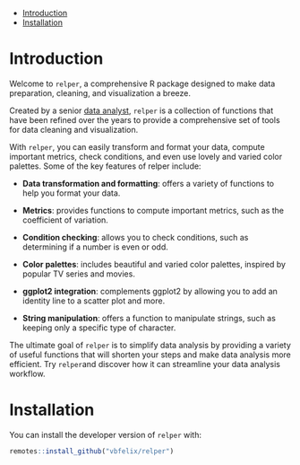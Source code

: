 
- <a href="#introduction" id="toc-introduction">Introduction</a>
- <a href="#installation" id="toc-installation">Installation</a>

<!-- README.md is generated from README.Rmd. Please edit that file -->

# Introduction

Welcome to `relper`, a comprehensive R package designed to make data
preparation, cleaning, and visualization a breeze.

Created by a senior [data
analyst](https://vbfelix.github.io/header-about.html), `relper` is a
collection of functions that have been refined over the years to provide
a comprehensive set of tools for data cleaning and visualization.

With `relper`, you can easily transform and format your data, compute
important metrics, check conditions, and even use lovely and varied
color palettes. Some of the key features of relper include:

- **Data transformation and formatting**: offers a variety of functions
  to help you format your data.

- **Metrics**: provides functions to compute important metrics, such as
  the coefficient of variation.

- **Condition checking**: allows you to check conditions, such as
  determining if a number is even or odd.

- **Color palettes**: includes beautiful and varied color palettes,
  inspired by popular TV series and movies.

- **ggplot2 integration**: complements ggplot2 by allowing you to add an
  identity line to a scatter plot and more.

- **String manipulation**: offers a function to manipulate strings, such
  as keeping only a specific type of character.

The ultimate goal of `relper` is to simplify data analysis by providing
a variety of useful functions that will shorten your steps and make data
analysis more efficient. Try `relper`and discover how it can streamline
your data analysis workflow.

# Installation

You can install the developer version of `relper` with:

``` r
remotes::install_github("vbfelix/relper")
```

<!-- # Citation -->
<!-- To generate a citation for the package version you are using, you can run -->
<!-- ``` r -->
<!-- citation(package = "galah") -->
<!-- ``` -->
